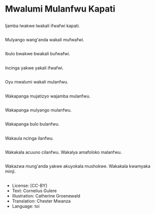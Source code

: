 # Mwalumi Mulanfwu Kapati

##
Ijamba lwakwe lwakali ifwafwi kapati.

##
Mulyango wang'anda wakali mufwafwi.

##
Ibulo bwakwe bwakali bufwafwi.

##
Incinga yakwe yakali ifwafwi.

##
Oyu mwalumi wakali mulanfwu.

##
Wakapanga mujatizyo wajamba mulanfwu.

##
Wakapanga mulyango mulanfwu.

##
Wakapanga bulo bulanfwu.

##
Wakaula ncinga ilanfwu.

##
Wakakala acuuno cilanfwu. Wakalya amafoloko malanfwu.

##
Wakazwa mung'anda yakwe akuyokala mushokwe. Wakakala kwamyaka minji.

##
* License: [CC-BY]
* Text: Cornelius Gulere
* Illustration: Catherine Groenewald
* Translation: Chester Mwanza
* Language: toi
